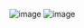 ![image](https://github.com/user-attachments/assets/a83b2703-48f1-47c0-9dae-1ad3b5bdb3fb)
![image](https://github.com/user-attachments/assets/2081eaed-1bcf-4406-9861-86d8f8cfab71)


